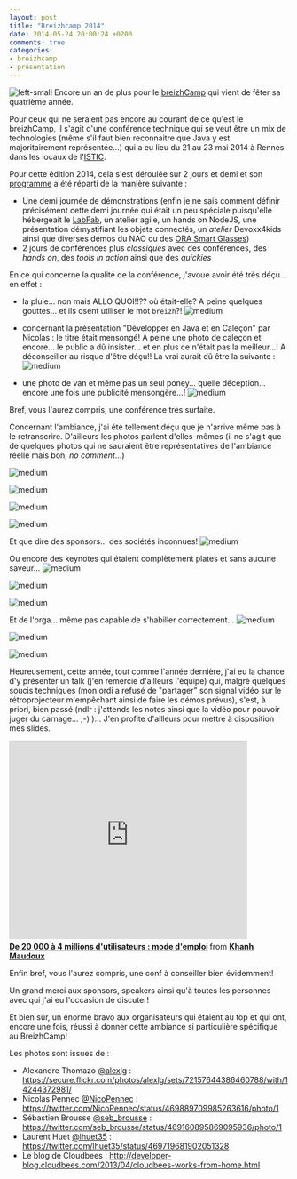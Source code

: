 ```yaml
---
layout: post
title: "Breizhcamp 2014"
date: 2014-05-24 20:00:24 +0200
comments: true
categories: 
- breizhcamp
- présentation
---
```

![left-small](/images/bzhcmp/Logo.png)
Encore un an de plus pour le [breizhCamp](http://www.breizhcamp.org/) qui vient de fêter sa quatrième année.

Pour ceux qui ne seraient pas encore au courant de ce qu'est le breizhCamp, il s'agit d'une conférence technique qui se veut être un mix de technologies (même s'il faut bien reconnaitre que Java y est majoritairement représentée...) qui a eu lieu du 21 au 23 mai 2014 à Rennes dans les locaux de l'[ISTIC](http://www.istic.univ-rennes1.fr/). 

Pour cette édition 2014, cela s'est déroulée sur 2 jours et demi et son [programme](http://www.breizhcamp.org/programme/) a été réparti de la manière suivante :

* Une demi journée de démonstrations (enfin je ne sais comment définir précisément cette demi journée qui était un peu spéciale puisqu'elle hébergeait le [LabFab](http://www.labfab.fr/), un atelier agile, un hands on NodeJS, une présentation démystifiant les objets connectés, un _atelier_ Devoxx4kids ainsi que diverses démos du NAO ou des [ORA Smart Glasses](http://optinvent.com/))
* 2 jours de conférences plus _classiques_ avec des conférences, des _hands on_, des _tools in action_ ainsi que des _quickies_

<!-- more -->

En ce qui concerne la qualité de la conférence, j'avoue avoir été très déçu... en effet :

* la pluie... non mais ALLO QUOI!!?? où était-elle? A peine quelques gouttes... et ils osent utiliser le mot `breizh`?! 
![medium](/images/bzhcmp/temps.jpg)

* concernant la présentation "Développer en Java et en Caleçon" par Nicolas : le titre était mensongé! A peine une photo de caleçon et encore... le public a dû insister... et en plus ce n'était pas la meilleur...! A déconseiller au risque d'être déçu!! La vrai aurait dû être la suivante :
![medium](/images/bzhcmp/nico_calecon.jpg "Crédit photo : http://developer-blog.cloudbees.com/2013/04/cloudbees-works-from-home.html")

* une photo de van et même pas un seul poney... quelle déception... encore une fois une publicité mensongère...!
![medium](/images/bzhcmp/van.png "Crédit photo : https://twitter.com/lhuet35/status/469719681902051328")

Bref, vous l'aurez compris, une conférence très surfaite. 

Concernant l'ambiance, j'ai été tellement déçu que je n'arrive même pas à le retranscrire. D'ailleurs les photos parlent d'elles-mêmes (il ne s'agit que de quelques photos qui ne sauraient être représentatives de l'ambiance réelle mais bon, _no comment_...)

![medium](/images/bzhcmp/oculus.png "Crédit photo : https://secure.flickr.com/photos/alexlg/sets/72157644386460788/with/14244372981/")

![medium](/images/bzhcmp/bieres.png "Crédit photo : https://secure.flickr.com/photos/alexlg/sets/72157644386460788/with/14244372981/")

![medium](/images/bzhcmp/selfie.png "Crédit photo : https://twitter.com/seb_brousse/status/469160895869095936/photo/1")

![medium](/images/bzhcmp/diner.png "Crédit photo : https://secure.flickr.com/photos/alexlg/sets/72157644386460788/with/14244372981/")

Et que dire des sponsors... des sociétés inconnues!
![medium](/images/bzhcmp/sponsors.png "Crédit photo : https://secure.flickr.com/photos/alexlg/sets/72157644386460788/with/14244372981/")

Ou encore des keynotes qui étaient complètement plates et sans aucune saveur...
![medium](/images/bzhcmp/balles.png "Crédit photo : https://twitter.com/NicoPennec/status/469889709985263616/photo/1")

![medium](/images/bzhcmp/IMG_20140523_094741.jpg)

![medium](/images/bzhcmp/IMG_20140523_095432.jpg)

Et de l'orga... même pas capable de s'habiller correctement...
![medium](/images/bzhcmp/IMG_3457.JPG "Crédit photo : https://secure.flickr.com/photos/alexlg/sets/72157644386460788/with/14244372981/")

![medium](/images/bzhcmp/IMG_3473.JPG "Crédit photo : https://secure.flickr.com/photos/alexlg/sets/72157644386460788/with/14244372981/")

![medium](/images/bzhcmp/IMG_3480.JPG "Crédit photo : https://secure.flickr.com/photos/alexlg/sets/72157644386460788/with/14244372981/")

Heureusement, cette année, tout comme l'année dernière, j'ai eu la chance d'y présenter un talk (j'en remercie d'ailleurs l'équipe) qui, malgré quelques soucis techniques (mon ordi a refusé de "partager" son signal vidéo sur le rétroprojecteur m'empêchant ainsi de faire les démos prévus), s'est, à priori, bien passé (ndlr : j'attends les notes ainsi que la vidéo pour pouvoir juger du carnage... ;-) )... J'en profite d'ailleurs pour mettre à disposition mes slides.


<iframe src="http://www.slideshare.net/slideshow/embed_code/35022180" width="427" height="356" frameborder="0" marginwidth="0" marginheight="0" scrolling="no" style="border:1px solid #CCC; border-width:1px 1px 0; margin-bottom:5px; max-width: 100%;" allowfullscreen> </iframe> <div style="margin-bottom:5px"> <strong> <a href="https://fr.slideshare.net/jetoile/de-20-000-4-millions-dutilisateurs-mode-demploi" title="De 20 000 à 4 millions d&#x27;utilisateurs : mode d&#x27;emploi" target="_blank">De 20 000 à 4 millions d&#x27;utilisateurs : mode d&#x27;emploi</a> </strong> from <strong><a href="http://www.slideshare.net/jetoile" target="_blank">Khanh Maudoux</a></strong> </div>


Enfin bref, vous l'aurez compris, une conf à conseiller bien évidemment! 

Un grand merci aux sponsors, speakers ainsi qu'à toutes les personnes avec qui j'ai eu l'occasion de discuter!

Et bien sûr, un énorme bravo aux organisateurs qui étaient au top et qui ont, encore une fois, réussi à donner cette ambiance si particulière spécifique au BreizhCamp! 

Les photos sont issues de :

* Alexandre Thomazo [@alexlg](https://twitter.com/alexlg) : https://secure.flickr.com/photos/alexlg/sets/72157644386460788/with/14244372981/
* Nicolas Pennec [@NicoPennec](https://twitter.com/NicoPennec) : https://twitter.com/NicoPennec/status/469889709985263616/photo/1
* Sébastien Brousse [@seb_brousse](https://twitter.com/seb_brousse) : https://twitter.com/seb_brousse/status/469160895869095936/photo/1
* Laurent Huet [@lhuet35](https://twitter.com/lhuet35) : https://twitter.com/lhuet35/status/469719681902051328
* Le blog de Cloudbees : http://developer-blog.cloudbees.com/2013/04/cloudbees-works-from-home.html